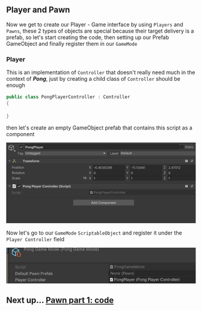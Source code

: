 ﻿## Player and Pawn

Now we get to create our Player - Game interface by using `Players` and `Pawns`, these 2 types of objects are special
because their target delivery is a prefab, so let's start creating the code, then setting up our Prefab GameObject and
finally register them in our `GameMode`

### Player

This is an implementation of `Controller` that doesn't really need much in the context of _**Pong**_, just by creating a
child class of `Controller` should be enough

```csharp
public class PongPlayerController : Controller
{
    
}
```

then let's create an empty GameObject prefab that contains this script as a component

![PongPlayerPrefabInspector](../Assets/PongPlayerPrefabInspector.png)

Now let's go to our `GameMode` `ScriptableObject` and register it under the `Player Controller` field

![PongPlayerSubscription](../Assets/PongPlayerSubscription.png)

## Next up... [Pawn part 1: code](./PawnCode.md)





